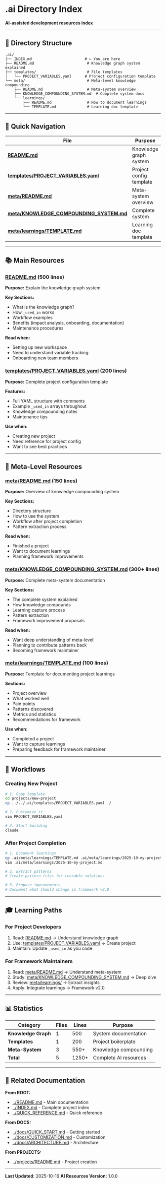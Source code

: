 # .ai Directory Index

**AI-assisted development resources index**

---

## 📁 Directory Structure

```
.ai/
├── INDEX.md                        # ← You are here
├── README.md                        # Knowledge graph system explained
├── templates/                       # File templates
│   └── PROJECT_VARIABLES.yaml      # Project configuration template
└── meta/                            # Meta-level knowledge compounding
    ├── README.md                    # Meta-system overview
    ├── KNOWLEDGE_COMPOUNDING_SYSTEM.md  # Complete system docs
    └── learnings/
        ├── README.md                # How to document learnings
        └── TEMPLATE.md              # Learning doc template
```

---

## 🎯 Quick Navigation

| File | Purpose | When to Use |
|------|---------|-------------|
| **[README.md](README.md)** | Knowledge graph system | Understanding `_used_in` |
| **[templates/PROJECT_VARIABLES.yaml](templates/PROJECT_VARIABLES.yaml)** | Project config template | Creating new project |
| **[meta/README.md](meta/README.md)** | Meta-system overview | After completing project |
| **[meta/KNOWLEDGE_COMPOUNDING_SYSTEM.md](meta/KNOWLEDGE_COMPOUNDING_SYSTEM.md)** | Complete system | Understanding meta-level |
| **[meta/learnings/TEMPLATE.md](meta/learnings/TEMPLATE.md)** | Learning doc template | Documenting project learnings |

---

## 📚 Main Resources

### [README.md](README.md) (500 lines)

**Purpose:** Explain the knowledge graph system

**Key Sections:**
- What is the knowledge graph?
- How `_used_in` works
- Workflow examples
- Benefits (impact analysis, onboarding, documentation)
- Maintenance procedures

**Read when:**
- Setting up new workspace
- Need to understand variable tracking
- Onboarding new team members

### [templates/PROJECT_VARIABLES.yaml](templates/PROJECT_VARIABLES.yaml) (200 lines)

**Purpose:** Complete project configuration template

**Features:**
- Full YAML structure with comments
- Example `_used_in` arrays throughout
- Knowledge compounding notes
- Maintenance tips

**Use when:**
- Creating new project
- Need reference for project config
- Want to see best practices

---

## 🧠 Meta-Level Resources

### [meta/README.md](meta/README.md) (150 lines)

**Purpose:** Overview of knowledge compounding system

**Key Sections:**
- Directory structure
- How to use the system
- Workflow after project completion
- Pattern extraction process

**Read when:**
- Finished a project
- Want to document learnings
- Planning framework improvements

### [meta/KNOWLEDGE_COMPOUNDING_SYSTEM.md](meta/KNOWLEDGE_COMPOUNDING_SYSTEM.md) (300+ lines)

**Purpose:** Complete meta-system documentation

**Key Sections:**
- The complete system explained
- How knowledge compounds
- Learning capture process
- Pattern extraction
- Framework improvement proposals

**Read when:**
- Want deep understanding of meta-level
- Planning to contribute patterns back
- Becoming framework maintainer

### [meta/learnings/TEMPLATE.md](meta/learnings/TEMPLATE.md) (100 lines)

**Purpose:** Template for documenting project learnings

**Sections:**
- Project overview
- What worked well
- Pain points
- Patterns discovered
- Metrics and statistics
- Recommendations for framework

**Use when:**
- Completed a project
- Want to capture learnings
- Preparing feedback for framework maintainer

---

## 🔄 Workflows

### Creating New Project

```bash
# 1. Copy template
cd projects/new-project
cp ../../.ai/templates/PROJECT_VARIABLES.yaml ./

# 2. Customize it
vim PROJECT_VARIABLES.yaml

# 3. Start building
claude
```

### After Project Completion

```bash
# 1. Document learnings
cp .ai/meta/learnings/TEMPLATE.md .ai/meta/learnings/2025-10-my-project.md
vim .ai/meta/learnings/2025-10-my-project.md

# 2. Extract patterns
# Create pattern files for reusable solutions

# 3. Propose improvements
# Document what should change in framework v2.0
```

---

## 🎓 Learning Paths

### For Project Developers

1. Read: [README.md](README.md) → Understand knowledge graph
2. Use: [templates/PROJECT_VARIABLES.yaml](templates/PROJECT_VARIABLES.yaml) → Create project
3. Maintain: Update `_used_in` as you code

### For Framework Maintainers

1. Read: [meta/README.md](meta/README.md) → Understand meta-system
2. Study: [meta/KNOWLEDGE_COMPOUNDING_SYSTEM.md](meta/KNOWLEDGE_COMPOUNDING_SYSTEM.md) → Deep dive
3. Review: [meta/learnings/](meta/learnings/) → Extract insights
4. Apply: Integrate learnings → Framework v2.0

---

## 📊 Statistics

| Category | Files | Lines | Purpose |
|----------|-------|-------|---------|
| **Knowledge Graph** | 1 | 500 | System documentation |
| **Templates** | 1 | 200 | Project boilerplate |
| **Meta-System** | 3 | 550+ | Knowledge compounding |
| **Total** | 5 | 1250+ | Complete AI resources |

---

## 🔗 Related Documentation

**From ROOT:**
- [../README.md](../README.md) - Main documentation
- [../INDEX.md](../INDEX.md) - Complete project index
- [../QUICK_REFERENCE.md](../QUICK_REFERENCE.md) - Quick reference

**From DOCS:**
- [../docs/QUICK_START.md](../docs/QUICK_START.md) - Getting started
- [../docs/CUSTOMIZATION.md](../docs/CUSTOMIZATION.md) - Customization
- [../docs/ARCHITECTURE.md](../docs/ARCHITECTURE.md) - Architecture

**From PROJECTS:**
- [../projects/README.md](../projects/README.md) - Project creation

---

**Last Updated:** 2025-10-16
**AI Resources Version:** 1.0.0
